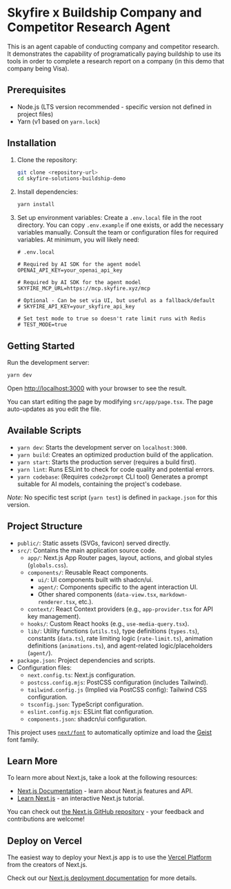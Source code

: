 # Skyfire x Buildship Company and Competitor Research Agent


This is an agent capable of conducting company and competitor research. It demonstrates the capability of programatically paying buildship to use its tools in order to complete a research report on a company (in this demo that company being Visa).

## Prerequisites

- Node.js (LTS version recommended - specific version not defined in project files)
- Yarn (v1 based on `yarn.lock`)

## Installation

1.  Clone the repository:
    ```bash
    git clone <repository-url>
    cd skyfire-solutions-buildship-demo
    ```
2.  Install dependencies:
    ```bash
    yarn install
    ```
3.  Set up environment variables:
    Create a `.env.local` file in the root directory. You can copy `.env.example` if one exists, or add the necessary variables manually. Consult the team or configuration files for required variables. At minimum, you will likely need:

    ```
    # .env.local

    # Required by AI SDK for the agent model
    OPENAI_API_KEY=your_openai_api_key

    # Required by AI SDK for the agent model
    SKYFIRE_MCP_URL=https://mcp.skyfire.xyz/mcp

    # Optional - Can be set via UI, but useful as a fallback/default
    # SKYFIRE_API_KEY=your_skyfire_api_key

    # Set test mode to true so doesn't rate limit runs with Redis
    # TEST_MODE=true
    ```

## Getting Started

Run the development server:

```bash
yarn dev
```

Open [http://localhost:3000](http://localhost:3000) with your browser to see the result.

You can start editing the page by modifying `src/app/page.tsx`. The page auto-updates as you edit the file.

## Available Scripts

- `yarn dev`: Starts the development server on `localhost:3000`.
- `yarn build`: Creates an optimized production build of the application.
- `yarn start`: Starts the production server (requires a build first).
- `yarn lint`: Runs ESLint to check for code quality and potential errors.
- `yarn codebase`: (Requires `code2prompt` CLI tool) Generates a prompt suitable for AI models, containing the project's codebase.

_Note:_ No specific test script (`yarn test`) is defined in `package.json` for this version.

## Project Structure

- `public/`: Static assets (SVGs, favicon) served directly.
- `src/`: Contains the main application source code.
  - `app/`: Next.js App Router pages, layout, actions, and global styles (`globals.css`).
  - `components/`: Reusable React components.
    - `ui/`: UI components built with shadcn/ui.
    - `agent/`: Components specific to the agent interaction UI.
    - Other shared components (`data-view.tsx`, `markdown-renderer.tsx`, etc.).
  - `context/`: React Context providers (e.g., `app-provider.tsx` for API key management).
  - `hooks/`: Custom React hooks (e.g., `use-media-query.tsx`).
  - `lib/`: Utility functions (`utils.ts`), type definitions (`types.ts`), constants (`data.ts`), rate limiting logic (`rate-limit.ts`), animation definitions (`animations.ts`), and agent-related logic/placeholders (`agent/`).
- `package.json`: Project dependencies and scripts.
- Configuration files:
  - `next.config.ts`: Next.js configuration.
  - `postcss.config.mjs`: PostCSS configuration (includes Tailwind).
  - `tailwind.config.js` (Implied via PostCSS config): Tailwind CSS configuration.
  - `tsconfig.json`: TypeScript configuration.
  - `eslint.config.mjs`: ESLint flat configuration.
  - `components.json`: shadcn/ui configuration.

This project uses [`next/font`](https://nextjs.org/docs/app/building-your-application/optimizing/fonts) to automatically optimize and load the [Geist](https://vercel.com/font) font family.

## Learn More

To learn more about Next.js, take a look at the following resources:

- [Next.js Documentation](https://nextjs.org/docs) - learn about Next.js features and API.
- [Learn Next.js](https://nextjs.org/learn) - an interactive Next.js tutorial.

You can check out [the Next.js GitHub repository](https://github.com/vercel/next.js) - your feedback and contributions are welcome!

## Deploy on Vercel

The easiest way to deploy your Next.js app is to use the [Vercel Platform](https://vercel.com/new?utm_medium=default-template&filter=next.js&utm_source=create-next-app&utm_campaign=create-next-app-readme) from the creators of Next.js.

Check out our [Next.js deployment documentation](https://nextjs.org/docs/app/building-your-application/deploying) for more details.
